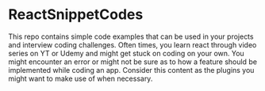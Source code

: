 # ReactSnippetCodes
This repo contains simple code examples that can be used in your projects and interview coding challenges. Often times, you learn react through video series on YT or Udemy and might get stuck on coding on your own. You might encounter an error or might not be sure as to how a feature should be implemented while coding an app. Consider this content as the plugins you might want to make use of when necessary. 

